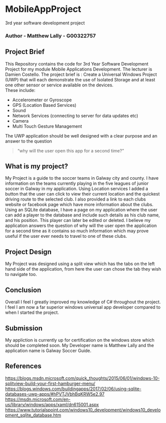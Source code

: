 # MobileAppProject
3rd year software development project

### Author - Matthew Lally - G00322757

## Project Brief
This Repository contains the code for 3rd Year Software Development Project for my module Mobile Applications Development. The lecturer is Damien Costello.
The project brief is :
Create a Universal Windows Project (UWP) that will each demonstrate the use of Isolated Storage and at least one other sensor or service available on the devices.  
These include:  
- Accelerometer or Gyroscope 
- GPS (Location Based Services) 
- Sound 
- Network Services (connecting to server for data updates etc) 
- Camera 
- Multi Touch Gesture Management 

The UWP application should be well designed with a clear purpose and an answer to the question 

> “why will the user open this app for a second time?” 

## What is my project?
My Project is a guide to the soccer teams in Galway city and county. I have information on the teams currently playing in the five leagues of junior soccer in Galway in my application. Using Location services I added a button that the user can click to view their current location and the quickest driving route to the selected club. I also provided a link to each clubs website or facebook page which have more information about the clubs. Using an SQLite database, I have a page on my application where the user can add a player to the database and include such details as his club name, and his position. This player can later be edited or deleted. I believe my application answers the question of why will the user open the application for a second time as it contains so much information which may prove useful if the user ever needs to travel to one of these clubs.

## Project Design
My Project was designed using a split view which has the tabs on the left hand side of the application, from here the user can chose the tab they wish to navigate too.

## Conclusion
Overall I feel I greatly improved my knowledge of C# throughout the project. I feel I am now a far superior windows universal app developer compared to when I started the project.

## Submission
My appliction is currently up for certification on the windows store which should be completed soon. My Developer name is Matthew Lally and the application name is Galway Soccer Guide.

## References
https://blogs.msdn.microsoft.com/quick_thoughts/2015/06/01/windows-10-splitview-build-your-first-hamburger-menu/
https://blogs.windows.com/buildingapps/2017/02/06/using-sqlite-databases-uwp-apps/#hPVTJVbhBqKRW5e2.97
https://msdn.microsoft.com/en-us/library/windows/apps/xaml/dn615001.aspx
https://www.tutorialspoint.com/windows10_development/windows10_development_sqlite_database.htm
